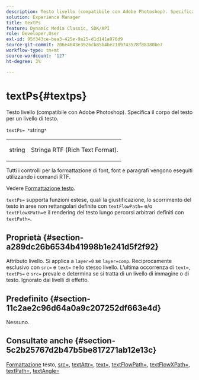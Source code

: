 ```yaml
---
description: Testo livello (compatibile con Adobe Photoshop). Specifica il corpo del testo per un livello di testo.
solution: Experience Manager
title: textPs
feature: Dynamic Media Classic, SDK/API
role: Developer,User
exl-id: 95f343ce-bea3-425e-9a25-d1d141a976d9
source-git-commit: 206e4643e3926cb85b4be2189743578f88180be7
workflow-type: tm+mt
source-wordcount: '127'
ht-degree: 3%

---
```


# textPs{#textps}

Testo livello (compatibile con Adobe Photoshop). Specifica il corpo del testo per un livello di testo.

`textPs= *`string`*`

<table id="simpletable_4E2D08FD4EEC4EDC9EFE9F6F2E22DB0C"> 
 <tr class="strow"> 
  <td class="stentry"> <p><span class="codeph"><span class="varname"> string</span> </span> </p> </td> 
  <td class="stentry"> <p>Stringa RTF (Rich Text Format). </p></td> 
 </tr> 
</table>

Tutti i controlli per la formattazione di font, font e paragrafi vengono eseguiti utilizzando i comandi RTF.

Vedere [Formattazione testo](../../../../../is-api/http-ref/image-serving-api-ref/c-http-protocol-reference/c-text-formatting/c-text-formatting.md#concept-0d3136db7f6f49668274541cd4b6364c).

`textPs=` supporta funzioni estese, quali la giustificazione, lo scorrimento del testo in aree non rettangolari definite con  `textFlowPath=` e/o  `textFlowXPath=`e il rendering del testo lungo percorsi arbitrari definiti con  `textPath=`.

## Proprietà {#section-a289dc26b6534b41998b1e241d5f2f92}

Attributo livello. Si applica a `layer=0` se `layer=comp`. Reciprocamente esclusivo con `src=` e `text=` nello stesso livello. L’ultima occorrenza di `text=`, `textPs=` e `src=` prevale e determina se si tratta di un livello di immagine o di testo. Ignorato dai livelli di effetto.

## Predefinito {#section-11c2ae2c96d64a0a9c207252df663e4d}

Nessuno.

## Consultate anche {#section-5c2b25767d2b47b5be817271ab12e13c}

[Formattazione](../../../../../is-api/http-ref/image-serving-api-ref/c-http-protocol-reference/c-text-formatting/c-text-formatting.md#concept-0d3136db7f6f49668274541cd4b6364c) testo,  [src=](../../../../../is-api/http-ref/image-serving-api-ref/c-http-protocol-reference/c-command-reference/r-src.md#reference-f6506637778c4c69bf106a7924a91ab1),  [textAttr=](../../../../../is-api/http-ref/image-serving-api-ref/c-http-protocol-reference/c-command-reference/r-textattr.md#reference-ff00484fa3244286abeff34911f7ec0d),  [text=](../../../../../is-api/http-ref/image-serving-api-ref/c-http-protocol-reference/c-command-reference/r-text.md#reference-84634052e48548539a1ef63cbe41f22f),  [textFlowPath=](../../../../../is-api/http-ref/image-serving-api-ref/c-http-protocol-reference/c-command-reference/r-textflowpath.md#reference-0b8d9493d71342f0b6a64a6d221584ef),  [textFlowXPath=](../../../../../is-api/http-ref/image-serving-api-ref/c-http-protocol-reference/c-command-reference/r-textflowxpath.md#reference-c55d4e41a28f40aca6a24ca218c28542),  [textPath=](../../../../../is-api/http-ref/image-serving-api-ref/c-http-protocol-reference/c-command-reference/r-textpath.md#reference-b09cc0902dff4725bdb54d5da4076ccd),  [textAngle=](../../../../../is-api/http-ref/image-serving-api-ref/c-http-protocol-reference/c-command-reference/r-textangle.md#reference-447f624c0e764d0cb5c75846d1b44d15)
